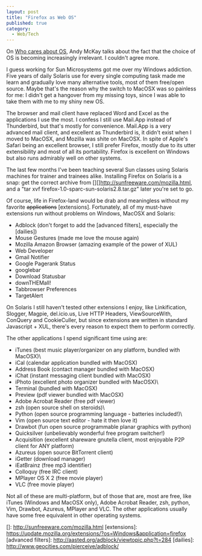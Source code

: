 ```yaml
---
layout: post
title: "Firefox as Web OS"
published: true
category:
  - Web/Tech
---
```


On [Who cares about OS], Andy McKay talks about the fact that the choice
of OS is becoming increasingly irrelevant. I couldn't agree more.

I guess working for Sun Microsystems got me over my Windows addiction.
Five years of daily Solaris use for every single computing task made me
learn and gradually love many alternative tools, most of them free/open
source. Maybe that's the reason why the switch to MacOSX was so painless
for me: I didn't get a hangover from my missing toys, since I was able
to take them with me to my shiny new OS.

The browser and mail client have replaced Word and Excel as the
applications I use the most. I confess I still use Mail.App instead of
Thunderbird, but that's mostly for convenience. Mail.App is a very
advanced mail client, and excellent as Thunderbird is, it didn't exist
when I moved to MacOSX, and Mozilla was shite on MacOSX. In spite of
Apple's Safari being an excellent browser, I still prefer Firefox,
mostly due to its utter extensibility and most of all its portability.
Firefox is excellent on Windows but also runs admirably well on other
systems.

The last few months I've been teaching several Sun classes using Solaris
machines for trainer and trainees alike. Installing Firefox on Solaris
is a snap: get the correct archive from
[][]<http://sunfreeware.com/mozilla.html>, and a "tar xvf
firefox-1.0-sparc-sun-solaris2.8.tar.gz" later you're set to go.

Of course, life in Firefox-land would be drab and meaningless without my
favorite ~~applications~~ [extensions]. Fortunately, all of my must-have
extensions run without problems on Windows, MacOSX and Solaris:

-   Adblock (don't forget to add the [advanced filters], especially the
    [dailies])
-   Mouse Gestures (made me love the mouse again)
-   Mozilla Amazon Browser (amazing example of the power of XUL)
-   Web Developer
-   Gmail Notifier
-   Google Pagerank Status
-   googlebar
-   Download Statusbar
-   downTHEMall!
-   Tabbrowser Preferences
-   TargetAlert

On Solaris I still haven't tested other extensions I enjoy, like
Linkification, Slogger, Magpie, del.icio.us, Live HTTP Headers,
ViewSourceWith, ConQuery and CookieCuller, but since extensions are
written in standard Javascript + XUL, there's every reason to expect
them to perform correctly.

The other applications I spend significant time using are:

-   iTunes (best music player/organizer on any platform, bundled with
    MacOSX)\
-   iCal (calendar application bundled with MacOSX)
-   Address Book (contact manager bundled with MacOSX)
-   iChat (instant messaging client bundled with MacOSX)
-   iPhoto (excellent photo organizer bundled with MacOSX)\
-   Terminal (bundled with MacOSX)
-   Preview (pdf viewer bundled with MacOSX)
-   Adobe Acrobat Reader (free pdf viewer)
-   zsh (open source shell on steroids)\
-   Python (open source programming language - batteries included!)\
-   Vim (open source text editor - hate it then love it)
-   Drawbot (fun open source programmable planar graphics with python)
-   Quicksilver (unbelievably wonderful free program switcher!)
-   Acquisition (excellent shareware gnutella client, most enjoyable P2P
    client for ANY platform)
-   Azureus (open source BitTorrent client)
-   iGetter (download manager)
-   iEatBrainz (free mp3 identifier)
-   Colloquy (free IRC client)
-   MPlayer OS X 2 (free movie player)
-   VLC (free movie player)

Not all of these are multi-platform, but of those that are, most are
free, like iTunes (Windows and MacOSX only), Adobe Acrobat Reader, zsh,
python, Vim, Drawbot, Azureus, MPlayer and VLC. The other applications
usually have some free equivalent in other operating systems.

  [Who cares about OS]: http://www.zopezen.org/Members/andy/news_item.2005-02-15.9124827052
    "ZopeZen - Who cares about OS"
  []: http://sunfreeware.com/mozilla.html
  [extensions]: https://update.mozilla.org/extensions/?os=Windows&application=firefox
  [advanced filters]: http://aasted.org/adblock/viewtopic.php?t=284
  [dailies]: http://www.geocities.com/pierceive/adblock/
